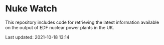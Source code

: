 # Nuke Watch

This repository includes code for retrieving the latest information available on the output of EDF nuclear power plants in the UK.

Last updated: 2021-10-18 13:14